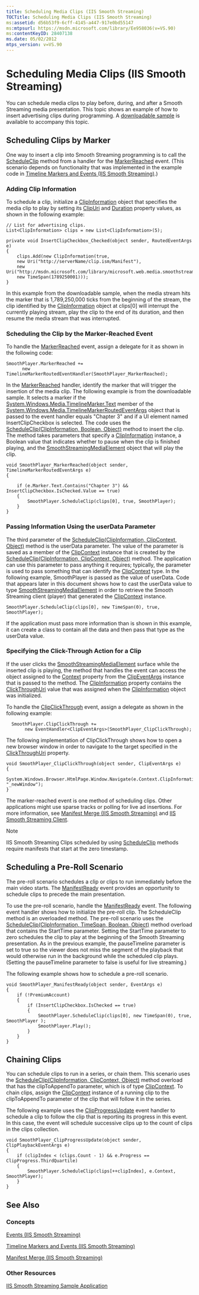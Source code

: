 ```yaml
---
title: Scheduling Media Clips (IIS Smooth Streaming)
TOCTitle: Scheduling Media Clips (IIS Smooth Streaming)
ms:assetid: d56b53f9-6cff-4145-a447-917e0bd55147
ms:mtpsurl: https://msdn.microsoft.com/library/Ee958036(v=VS.90)
ms:contentKeyID: 28407138
ms.date: 05/02/2012
mtps_version: v=VS.90
---
```


# Scheduling Media Clips (IIS Smooth Streaming)

You can schedule media clips to play before, during, and after a Smooth Streaming media presentation. This topic shows an example of how to insert advertising clips during programming. A [downloadable sample](https://go.microsoft.com/fwlink/?linkid=182167) is available to accompany this topic.

## Scheduling Clips by Marker

One way to insert a clip into Smooth Streaming programming is to call the [ScheduleClip](smoothstreamingmediaelement-scheduleclip-method-microsoft-web-media-smoothstreaming_1.md) method from a handler for the [MarkerReached](smoothstreamingmediaelement-markerreached-event-microsoft-web-media-smoothstreaming_1.md) event. (This scenario depends on functionality that was implemented in the example code in [Timeline Markers and Events (IIS Smooth Streaming)](timeline-markers-and-events.md).)

### Adding Clip Information

To schedule a clip, initialize a [ClipInformation](clipinformation-class-microsoft-web-media-smoothstreaming_1.md) object that specifies the media clip to play by setting its [ClipUri](clipinformation-clipuri-property-microsoft-web-media-smoothstreaming_1.md) and [Duration](clipinformation-duration-property-microsoft-web-media-smoothstreaming_1.md) property values, as shown in the following example:

    // List for advertising clips.
    List<ClipInformation> clips = new List<ClipInformation>(5);
    
    private void InsertClipCheckbox_Checked(object sender, RoutedEventArgs e)
    {
        clips.Add(new ClipInformation(true,
        new Uri("http://serverName/clip.ism/Manifest"),
        new Uri("http://msdn.microsoft.com/library/microsoft.web.media.smoothstreaming.aspx"),
        new TimeSpan(1789250001)));
    }

In this example from the downloadable sample, when the media stream hits the marker that is 1,789,250,000 ticks from the beginning of the stream, the clip identified by the [ClipInformation](clipinformation-class-microsoft-web-media-smoothstreaming_1.md) object at clips\[0\] will interrupt the currently playing stream, play the clip to the end of its duration, and then resume the media stream that was interrupted.

### Scheduling the Clip by the Marker-Reached Event

To handle the [MarkerReached](smoothstreamingmediaelement-markerreached-event-microsoft-web-media-smoothstreaming_1.md) event, assign a delegate for it as shown in the following code:

    SmoothPlayer.MarkerReached += 
          new TimelineMarkerRoutedEventHandler(SmoothPlayer_MarkerReached);

In the [MarkerReached](smoothstreamingmediaelement-markerreached-event-microsoft-web-media-smoothstreaming_1.md) handler, identify the marker that will trigger the insertion of the media clip. The following example is from the downloadable sample. It selects a marker if the [System.Windows.Media.TimelineMarker.Text](https://go.microsoft.com/fwlink/?linkid=204790) member of the [System.Windows.Media.TimelineMarkerRoutedEventArgs](https://go.microsoft.com/fwlink/?linkid=204791) object that is passed to the event handler equals "Chapter 3" and if a UI element named InsertClipCheckbox is selected. The code uses the [ScheduleClip(ClipInformation, Boolean, Object)](smoothstreamingmediaelement-scheduleclip-method-clipinformation-boolean-object-microsoft-web-media-smoothstreaming_1.md) method to insert the clip. The method takes parameters that specify a [ClipInformation](clipinformation-class-microsoft-web-media-smoothstreaming_1.md) instance, a Boolean value that indicates whether to pause when the clip is finished playing, and the [SmoothStreamingMediaElement](smoothstreamingmediaelement-class-microsoft-web-media-smoothstreaming_1.md) object that will play the clip.

    void SmoothPlayer_MarkerReached(object sender, TimelineMarkerRoutedEventArgs e)
    {
    
        if (e.Marker.Text.Contains("Chapter 3") && InsertClipCheckbox.IsChecked.Value == true)
        {
            SmoothPlayer.ScheduleClip(clips[0], true, SmoothPlayer);
        }
    }

### Passing Information Using the userData Parameter

The third parameter of the [ScheduleClip(ClipInformation, ClipContext, Object)](smoothstreamingmediaelement-scheduleclip-method-clipinformation-clipcontext-object-microsoft-web-media-smoothstreaming_1.md) method is the userData parameter. The value of the parameter is saved as a member of the [ClipContext](clipcontext-class-microsoft-web-media-smoothstreaming_1.md) instance that is created by the [ScheduleClip(ClipInformation, ClipContext, Object)](smoothstreamingmediaelement-scheduleclip-method-clipinformation-clipcontext-object-microsoft-web-media-smoothstreaming_1.md) method. The application can use this parameter to pass anything it requires; typically, the parameter is used to pass something that can identify the [ClipContext](clipcontext-class-microsoft-web-media-smoothstreaming_1.md) type. In the following example, SmoothPlayer is passed as the value of userData. Code that appears later in this document shows how to cast the userData value to type [SmoothStreamingMediaElement](smoothstreamingmediaelement-class-microsoft-web-media-smoothstreaming_1.md) in order to retrieve the Smooth Streaming client (player) that generated the [ClipContext](clipcontext-class-microsoft-web-media-smoothstreaming_1.md) instance.

    SmoothPlayer.ScheduleClip(clips[0], new TimeSpan(0), true, SmoothPlayer);

If the application must pass more information than is shown in this example, it can create a class to contain all the data and then pass that type as the userData value.

### Specifying the Click-Through Action for a Clip

If the user clicks the [SmoothStreamingMediaElement](smoothstreamingmediaelement-class-microsoft-web-media-smoothstreaming_1.md) surface while the inserted clip is playing, the method that handles the event can access the object assigned to the [Context](clipeventargs-context-property-microsoft-web-media-smoothstreaming_1.md) property from the [ClipEventArgs](clipeventargs-class-microsoft-web-media-smoothstreaming_1.md) instance that is passed to the method. The [ClipInformation](clipcontext-clipinformation-property-microsoft-web-media-smoothstreaming_1.md) property contains the [ClickThroughUri](clipinformation-clickthroughuri-property-microsoft-web-media-smoothstreaming_1.md) value that was assigned when the [ClipInformation](clipinformation-class-microsoft-web-media-smoothstreaming_1.md) object was initialized.

To handle the [ClipClickThrough](smoothstreamingmediaelement-clipclickthrough-event-microsoft-web-media-smoothstreaming_1.md) event, assign a delegate as shown in the following example:

``` 
  SmoothPlayer.ClipClickThrough +=
       new EventHandler<ClipEventArgs>(SmoothPlayer_ClipClickThrough);
```

The following implementation of ClipClickThrough shows how to open a new browser window in order to navigate to the target specified in the [ClickThroughUri](clipinformation-clickthroughuri-property-microsoft-web-media-smoothstreaming_1.md) property.

    void SmoothPlayer_ClipClickThrough(object sender, ClipEventArgs e)
    {
        System.Windows.Browser.HtmlPage.Window.Navigate(e.Context.ClipInformation.ClickThroughUri, "_newWindow");
    }

The marker-reached event is one method of scheduling clips. Other applications might use sparse tracks or polling for live ad insertions. For more information, see [Manifest Merge (IIS Smooth Streaming)](manifest-merge.md) and [IIS Smooth Streaming Client](https://go.microsoft.com/fwlink/?linkid=181828).

> [!NOTE]  
> IIS Smooth Streaming Clips scheduled by using [ScheduleClip](smoothstreamingmediaelement-scheduleclip-method-microsoft-web-media-smoothstreaming_1.md) methods require manifests that start at the zero timestamp.

## Scheduling a Pre-Roll Scenario

The pre-roll scenario schedules a clip or clips to run immediately before the main video starts. The [ManifestReady](smoothstreamingmediaelement-manifestready-event-microsoft-web-media-smoothstreaming_1.md) event provides an opportunity to schedule clips to precede the main presentation.

To use the pre-roll scenario, handle the [ManifestReady](smoothstreamingmediaelement-manifestready-event-microsoft-web-media-smoothstreaming_1.md) event. The following event handler shows how to initialize the pre-roll clip. The ScheduleClip method is an overloaded method. The pre-roll scenario uses the [ScheduleClip(ClipInformation, TimeSpan, Boolean, Object)](smoothstreamingmediaelement-scheduleclip-method-clipinformation-timespan-boolean-object-microsoft-web-media-smoothstreaming_1.md) method overload that contains the StartTime parameter. Setting the StartTime parameter to zero schedules the clip to play at the beginning of the Smooth Streaming presentation. As in the previous example, the pauseTimeline parameter is set to true so the viewer does not miss the segment of the playback that would otherwise run in the background while the scheduled clip plays. (Setting the pauseTimeline parameter to false is useful for live streaming.)

The following example shows how to schedule a pre-roll scenario.

    void SmoothPlayer_ManifestReady(object sender, EventArgs e)
    {
        if (!PremiumAccount)
        {
            if (InsertClipCheckbox.IsChecked == true)
            {     
                SmoothPlayer.ScheduleClip(clips[0], new TimeSpan(0), true, SmoothPlayer );
                SmoothPlayer.Play();
            }
        }
    }

## Chaining Clips

You can schedule clips to run in a series, or chain them. This scenario uses the [ScheduleClip(ClipInformation, ClipContext, Object)](smoothstreamingmediaelement-scheduleclip-method-clipinformation-clipcontext-object-microsoft-web-media-smoothstreaming_1.md) method overload that has the clipToAppendTo parameter, which is of type [ClipContext](clipcontext-class-microsoft-web-media-smoothstreaming_1.md). To chain clips, assign the [ClipContext](clipcontext-class-microsoft-web-media-smoothstreaming_1.md) instance of a running clip to the clipToAppendTo parameter of the clip that will follow it in the series.

The following example uses the [ClipProgressUpdate](smoothstreamingmediaelement-clipprogressupdate-event-microsoft-web-media-smoothstreaming_1.md) event handler to schedule a clip to follow the clip that is reporting its progress in this event. In this case, the event will schedule successive clips up to the count of clips in the clips collection.

    void SmoothPlayer_ClipProgressUpdate(object sender, ClipPlaybackEventArgs e)
    {
        if (clipIndex < (clips.Count - 1) && e.Progress == ClipProgress.ThirdQuartile)
        {
            SmoothPlayer.ScheduleClip(clips[++clipIndex], e.Context, SmoothPlayer);
        }
    }

## See Also

### Concepts

[Events (IIS Smooth Streaming)](events.md)

[Timeline Markers and Events (IIS Smooth Streaming)](timeline-markers-and-events.md)

[Manifest Merge (IIS Smooth Streaming)](manifest-merge.md)

### Other Resources

[IIS Smooth Streaming Sample Application](https://go.microsoft.com/fwlink/?linkid=182167)
